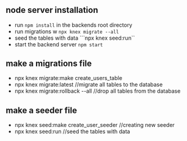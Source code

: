 #

## node server installation

- run ```npm install``` in the backends root directory
- run migrations w ```npx knex migrate --all```
- seed the tables with data ```npx knex seed:run``
- start the backend server  ```npm start```

## make a migrations file

- npx knex migrate:make create_users_table
- npx knex migrate:latest //migrate all tables to the database
- npx knex migrate:rollback --all //drop all tables from the database

## make a seeder file

- npx knex seed:make create_user_seeder //creating new seeder
- npx knex seed:run //seed the tables with data
